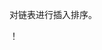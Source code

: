 对链表进行插入排序。

！[](https://upload.wikimedia.org/wikipedia/commons/0/0f/Insertion-sort-example-300px.gif)
